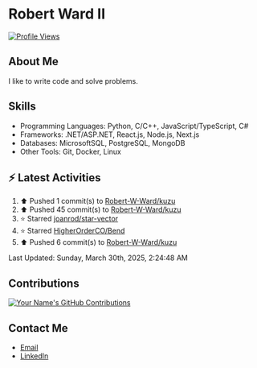 
# Robert Ward II

[![Profile Views](https://komarev.com/ghpvc/?username=Robert-W-Ward)](https://github.com/Robert-W-Ward)

## About Me
I like to write code and solve problems.

## Skills
- Programming Languages: Python, C/C++, JavaScript/TypeScript, C#
- Frameworks: .NET/ASP.NET, React.js, Node.js, Next.js
- Databases: MicrosoftSQL, PostgreSQL, MongoDB
- Other Tools: Git, Docker, Linux

## :zap: Latest Activities
<!--RECENT_ACTIVITY:start-->
1. ⬆️ Pushed 1 commit(s) to [Robert-W-Ward/kuzu](https://github.com/Robert-W-Ward/kuzu)
2. ⬆️ Pushed 45 commit(s) to [Robert-W-Ward/kuzu](https://github.com/Robert-W-Ward/kuzu)
3. ⭐ Starred [joanrod/star-vector](https://github.com/joanrod/star-vector)
4. ⭐ Starred [HigherOrderCO/Bend](https://github.com/HigherOrderCO/Bend)
5. ⬆️ Pushed 6 commit(s) to [Robert-W-Ward/kuzu](https://github.com/Robert-W-Ward/kuzu)
<!--RECENT_ACTIVITY:end-->

<!--RECENT_ACTIVITY:last_update-->
Last Updated: Sunday, March 30th, 2025, 2:24:48 AM
<!--RECENT_ACTIVITY:last_update_end-->

<!--END_SECTIN:activity-->
## Contributions
[![Your Name's GitHub Contributions](https://github-readme-streak-stats.herokuapp.com/?user=Robert-W-Ward&theme=radical)](https://github.com/your-username)

## Contact Me
- [Email](mailto:robertwesleyward2019@gmail.com)
- [LinkedIn](https://linkedin.com/in/https://www.linkedin.com/in/robert-ward-ii/)
